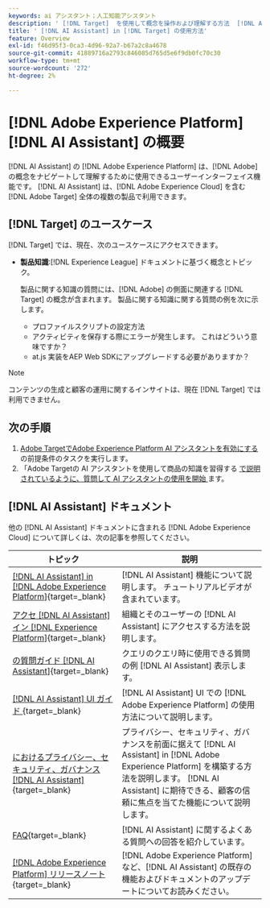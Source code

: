 ```yaml
---
keywords: ai アシスタント；人工知能アシスタント
description: ' [!DNL Target]  を使用して概念を操作および理解する方法  [!DNL AI Assistant] 説明します。'
title: ' [!DNL AI Assistant] in [!DNL Target] の使用方法'
feature: Overview
exl-id: f46d95f3-0ca3-4d96-92a7-b67a2c8a4678
source-git-commit: 41889716a2793c846085d765d5e6f9db0fc70c30
workflow-type: tm+mt
source-wordcount: '272'
ht-degree: 2%

---
```


# [!DNL Adobe Experience Platform] [!DNL AI Assistant] の概要

[!DNL AI Assistant] の [!DNL Adobe Experience Platform] は、[!DNL Adobe] の概念をナビゲートして理解するために使用できるユーザーインターフェイス機能です。 [!DNL AI Assistant] は、[!DNL Adobe Experience Cloud] を含む [!DNL Adobe Target] 全体の複数の製品で利用できます。

## [!DNL Target] のユースケース

[!DNL Target] では、現在、次のユースケースにアクセスできます。

* **製品知識**:[!DNL Experience League] ドキュメントに基づく概念とトピック。

  製品に関する知識の質問には、[!DNL Adobe] の側面に関連する [!DNL Target] の概念が含まれます。 製品に関する知識に関する質問の例を次に示します。

   * プロファイルスクリプトの設定方法
   * アクティビティを保存する際にエラーが発生します。 これはどういう意味ですか？
   * at.js 実装をAEP Web SDKにアップグレードする必要がありますか？

>[!NOTE]
>
>コンテンツの生成と顧客の運用に関するインサイトは、現在 [!DNL Target] では利用できません。

## 次の手順

1. [Adobe TargetでAdobe Experience Platform AI アシスタントを有効にする ](/help/main/c-intro/enabling-ai-assistant.md) の前提条件のタスクを実行します。
1. 「Adobe Targetの AI アシスタントを使用して商品の知識を習得する [ で説明されているように、質問して AI アシスタントの使用を開始 ](/help/main/c-intro/ai-assistant-product-knowledge.md) ます。

## [!DNL AI Assistant] ドキュメント

他の [!DNL AI Assistant] ドキュメントに含まれる [!DNL Adobe Experience Cloud] について詳しくは、次の記事を参照してください。

| トピック | 説明 |
| --- | --- |
| [[!DNL AI Assistant] in [!DNL Adobe Experience Platform]](https://experienceleague.adobe.com/ja/docs/experience-platform/ai-assistant/home){target=_blank} | [!DNL AI Assistant] 機能について説明します。 チュートリアルビデオが含まれています。 |
| [ アクセ  [!DNL AI Assistant]  イン  [!DNL Experience Platform]](https://experienceleague.adobe.com/ja/docs/experience-platform/ai-assistant/access){target=_blank} | 組織とそのユーザーの [!DNL AI Assistant] にアクセスする方法を説明します。 |
| [ の質問ガイド  [!DNL AI Assistant]](https://experienceleague.adobe.com/ja/docs/experience-platform/ai-assistant/questions){target=_blank} | クエリのクエリ時に使用できる質問の例 [!DNL AI Assistant] 表示します。 |
| [[!DNL AI Assistant] UI ガイド ](https://experienceleague.adobe.com/ja/docs/experience-platform/ai-assistant/ui-guide){target=_blank} | [!DNL AI Assistant] UI での [!DNL Adobe Experience Platform] の使用方法について説明します。 |
| [ におけるプライバシー、セキュリティ、ガバナンス  [!DNL AI Assistant]](https://experienceleague.adobe.com/ja/docs/experience-platform/ai-assistant/privacy){target=_blank} | プライバシー、セキュリティ、ガバナンスを前面に据えて [!DNL AI Assistant] in [!DNL Adobe Experience Platform] を構築する方法を説明します。 [!DNL AI Assistant] に期待できる、顧客の信頼に焦点を当てた機能について説明します。 |
| [FAQ](https://experienceleague.adobe.com/ja/docs/experience-platform/ai-assistant/faq){target=_blank} | [!DNL AI Assistant] に関するよくある質問への回答を紹介しています。 |
| [[!DNL Adobe Experience Platform]  リリースノート ](https://experienceleague.adobe.com/ja/docs/experience-platform/release-notes/latest){target=_blank} | [!DNL Adobe Experience Platform] など、[!DNL AI Assistant] の既存の機能およびドキュメントのアップデートについてお読みください。 |